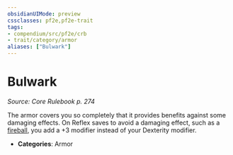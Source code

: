 ```yaml
---
obsidianUIMode: preview
cssclasses: pf2e,pf2e-trait
tags:
- compendium/src/pf2e/crb
- trait/category/armor
aliases: ["Bulwark"]
---
```

# Bulwark  
*Source: Core Rulebook p. 274*  

The armor covers you so completely that it provides benefits against some damaging effects. On Reflex saves to avoid a damaging effect, such as a [fireball](compendium/spells/fireball.md), you add a +3 modifier instead of your Dexterity modifier.

- **Categories**: Armor